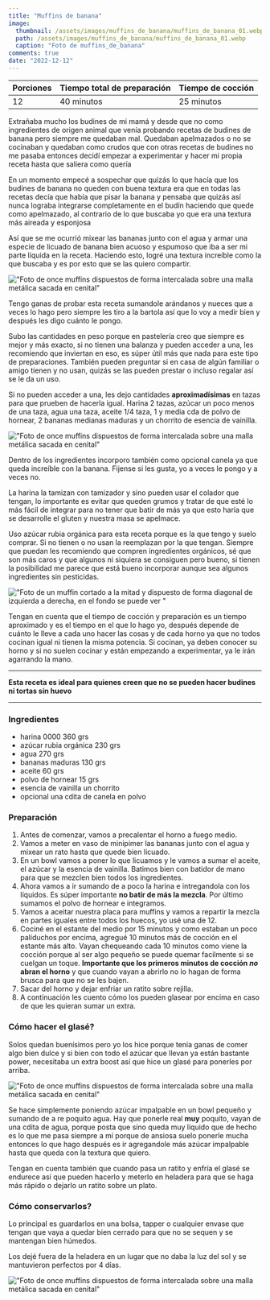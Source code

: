 ```yaml
---
title: "Muffins de banana"
image: 
  thumbnail: /assets/images/muffins_de_banana/muffins_de_banana_01.webp
  path: /assets/images/muffins_de_banana/muffins_de_banana_01.webp
  caption: "Foto de muffins_de_banana"
comments: true
date: "2022-12-12"
---
```


| Porciones | Tiempo total de preparación | Tiempo de cocción |
|-----------|-----------------------------|-------------------|
| 12        | 40 minutos                  | 25 minutos        |

Extrañaba mucho los budines de mi mamá y desde que no como ingredientes de origen animal que venía probando recetas de budines de banana pero siempre me quedaban mal. Quedaban apelmazados o no se cocinaban y quedaban como crudos que con otras recetas de budines no me pasaba entonces decidí empezar a experimentar y hacer mi propia receta hasta que saliera como quería

En un momento empecé a sospechar que quizás lo que hacía que los budines de banana no queden con buena textura era que en todas las recetas decía que había que pisar la banana y pensaba que quizás así nunca lograba integrarse completamente en el budín haciendo que quede como apelmazado, al contrario de lo que buscaba yo que era una textura más aireada y esponjosa

Así que se me ocurrió mixear las bananas junto con el agua y armar una especie de licuado de banana bien acuoso y espumoso que iba a ser mi parte líquida en la receta. Haciendo esto, logré una textura increíble como la que buscaba y es por esto que se las quiero compartir.

!["Foto de once muffins dispuestos de forma intercalada sobre una malla metálica sacada en cenital"](/assets/images/muffins_de_banana/muffins_de_banana_02.webp)

Tengo ganas de probar esta receta sumandole arándanos y nueces que a veces lo hago pero siempre les tiro a la bartola así que lo voy a medir bien y después les digo cuánto le pongo.

Subo las cantidades en peso porque en pastelería creo que siempre es mejor y más exacto, si no tienen una balanza y pueden acceder a una, les recomiendo que inviertan en eso, es súper útil más que nada para este tipo de preparaciones. También pueden preguntar si en casa de algún familiar o amigo tienen y no usan, quizás se las pueden prestar o incluso regalar así se le da un uso.

Si no pueden acceder a una, les dejo cantidades **aproximadísimas** en tazas para que prueben de hacerla igual. Harina 2 tazas, azúcar un poco menos de una taza, agua una taza, aceite 1/4 taza, 1 y media cda de polvo de hornear, 2 bananas medianas maduras y un chorrito de esencia de vainilla.

!["Foto de once muffins dispuestos de forma intercalada sobre una malla metálica sacada en cenital"](/assets/images/muffins_de_banana/muffins_de_banana_00.webp)

Dentro de los ingredientes incorporo también como opcional canela ya que queda increíble con la banana. Fijense si les gusta, yo a veces le pongo y a veces no.

La harina la tamizan con tamizador y sino pueden usar el colador que tengan, lo importante es evitar que queden grumos y tratar de que esté lo más fácil de integrar para no tener que batir de más ya que esto haría que se desarrolle el gluten y nuestra masa se apelmace.

Uso azúcar rubia orgánica para esta receta porque es la que tengo y suelo comprar. Si no tienen o no usan la reemplazan por la que tengan. Siempre que puedan les recomiendo que compren ingredientes orgánicos, sé que son más caros y que algunos ni siquiera se consiguen pero bueno, si tienen la posibilidad me parece que está bueno incorporar aunque sea algunos ingredientes sin pesticidas.

!["Foto de un muffin cortado a la mitad y dispuesto de forma diagonal de izquierda a derecha, en el fondo se puede ver "](/assets/images/muffins_de_banana/muffins_de_banana_03.webp)

Tengan en cuenta que el tiempo de cocción y preparación es un tiempo aproximado y es el tiempo en el que lo hago yo, después depende de cuánto le lleve a cada uno hacer las cosas y de cada horno ya que no todos cocinan igual ni tienen la misma potencia. Si cocinan, ya deben conocer su horno y si no suelen cocinar y están empezando a experimentar, ya le irán agarrando la mano.

---

**Esta receta es ideal para quienes creen que no se pueden hacer budines ni tortas sin huevo**

---

### Ingredientes

- harina 0000 360 grs
- azúcar rubia orgánica 230 grs
- agua 270 grs
- bananas maduras 130 grs
- aceite 60 grs
- polvo de hornear 15 grs
- esencia de vainilla un chorrito
- opcional una cdita de canela en polvo

### Preparación

1. Antes de comenzar, vamos a precalentar el horno a fuego medio.
2. Vamos a meter en vaso de minipimer las bananas junto con el agua y mixear un rato hasta que quede bien licuado.
3. En un bowl vamos a poner lo que licuamos y le vamos a sumar el aceite, el azúcar y la esencia de vainilla. Batimos bien con batidor de mano para que se mezclen bien todos los ingredientes.
4. Ahora vamos a ir sumando de a poco la harina e intregandola con los líquidos. Es súper importante **no batir de más la mezcla**. Por último sumamos el polvo de hornear e integramos.
5. Vamos a aceitar nuestra placa para muffins y vamos a repartir la mezcla en partes iguales entre todos los huecos, yo usé una de 12.
6. Cociné en el estante del medio por 15 minutos y como estaban un poco paliduchos por encima, agregué 10 minutos más de cocción en el estante más alto. Vayan chequeando cada 10 minutos como viene la cocción porque al ser algo pequeño se puede quemar facilmente si se cuelgan un toque. **Importante que los primeros minutos de cocción *no* abran el horno** y que cuando vayan a abrirlo no lo hagan de forma brusca para que no se les bajen.
7. Sacar del horno y dejar enfriar un ratito sobre rejilla.
8. A continuación les cuento cómo los pueden glasear por encima en caso de que les quieran sumar un extra.

### Cómo hacer el glasé?

Solos quedan buenísimos pero yo los hice porque tenía ganas de comer algo bien dulce y si bien con todo el azúcar que llevan ya están bastante power, necesitaba un extra boost así que hice un glasé para ponerles por arriba.

!["Foto de once muffins dispuestos de forma intercalada sobre una malla metálica sacada en cenital"](/assets/images/muffins_de_banana/muffins_de_banana_04.webp)

Se hace simplemente poniendo azúcar impalpable en un bowl pequeño y sumando de a re poquito agua. Hay que ponerle real **muy** poquito, vayan de una cdita de agua, porque posta que sino queda muy líquido que de hecho es lo que me pasa siempre a mí porque de ansiosa suelo ponerle mucha entonces lo que hago después es ir agregandole más azúcar impalpable hasta que queda con la textura que quiero.

Tengan en cuenta también que cuando pasa un ratito y enfría el glasé se endurece así que pueden hacerlo y meterlo en heladera para que se haga más rápido o dejarlo un ratito sobre un plato.

### Cómo conservarlos?

Lo principal es guardarlos en una bolsa, tapper o cualquier envase que tengan que vaya a quedar bien cerrado para que no se sequen y se mantengan bien húmedos.

Los dejé fuera de la heladera en un lugar que no daba la luz del sol y se mantuvieron perfectos por 4 días.

!["Foto de once muffins dispuestos de forma intercalada sobre una malla metálica sacada en cenital"](/assets/images/muffins_de_banana/muffins_de_banana_01.webp)